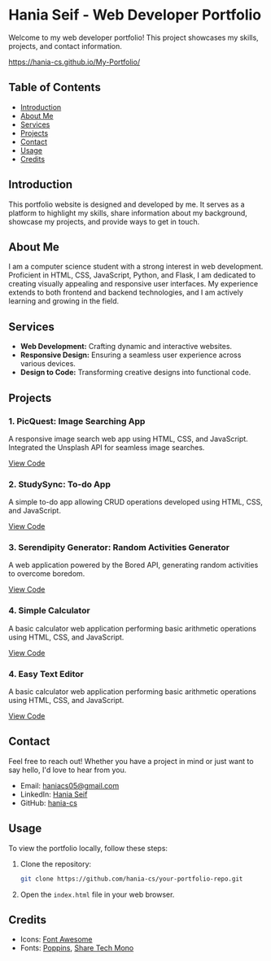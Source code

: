 
# Hania Seif - Web Developer Portfolio

Welcome to my web developer portfolio! This project showcases my skills, projects, and contact information.

https://hania-cs.github.io/My-Portfolio/

## Table of Contents

- [Introduction](#introduction)
- [About Me](#about-me)
- [Services](#services)
- [Projects](#projects)
- [Contact](#contact)
- [Usage](#usage)
- [Credits](#credits)


## Introduction

This portfolio website is designed and developed by me. It serves as a platform to highlight my skills, share information about my background, showcase my projects, and provide ways to get in touch.

## About Me

I am a computer science student with a strong interest in web development. Proficient in HTML, CSS, JavaScript, Python, and Flask, I am dedicated to creating visually appealing and responsive user interfaces. My experience extends to both frontend and backend technologies, and I am actively learning and growing in the field.

## Services

- **Web Development:** Crafting dynamic and interactive websites.
- **Responsive Design:** Ensuring a seamless user experience across various devices.
- **Design to Code:** Transforming creative designs into functional code.

## Projects

### 1. PicQuest: Image Searching App

A responsive image search web app using HTML, CSS, and JavaScript. Integrated the Unsplash API for seamless image searches.

[View Code](https://github.com/hania-cs/PicQuest.git)

### 2. StudySync: To-do App

A simple to-do app allowing CRUD operations developed using HTML, CSS, and JavaScript.

[View Code](https://github.com/hania-cs/To-Do-List)

### 3. Serendipity Generator: Random Activities Generator

A web application powered by the Bored API, generating random activities to overcome boredom.

[View Code](https://github.com/hania-cs/Random-Activities-Generator?tab=readme-ov-file)

### 4. Simple Calculator

A basic calculator web application performing basic arithmetic operations using HTML, CSS, and JavaScript.

[View Code](https://github.com/hania-cs/Calculator)

### 4. Easy Text Editor

A basic calculator web application performing basic arithmetic operations using HTML, CSS, and JavaScript.

[View Code](https://github.com/hania-cs/Easy-TextEditor)

## Contact

Feel free to reach out! Whether you have a project in mind or just want to say hello, I'd love to hear from you.

- Email: [haniacs05@gmail.com](mailto:haniacs05@gmail.com)
- LinkedIn: [Hania Seif](www.linkedin.com/in/hania-seif)
- GitHub: [hania-cs](https://github.com/hania-cs)

## Usage

To view the portfolio locally, follow these steps:

1. Clone the repository:

   ```bash
   git clone https://github.com/hania-cs/your-portfolio-repo.git
   ```

2. Open the `index.html` file in your web browser.

## Credits

- Icons: [Font Awesome](https://fontawesome.com/)
- Fonts: [Poppins](https://fonts.google.com/specimen/Poppins), [Share Tech Mono](https://fonts.google.com/specimen/Share+Tech+Mono)

